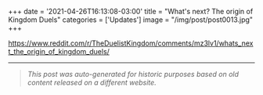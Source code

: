 +++
date = '2021-04-26T16:13:08-03:00'
title = "What's next? The origin of Kingdom Duels"
categories = ['Updates']
image = "/img/post/post0013.jpg"
+++

https://www.reddit.com/r/TheDuelistKingdom/comments/mz3lv1/whats_next_the_origin_of_kingdom_duels/

---

> _This post was auto-generated for historic purposes based on old content released on a different website._


